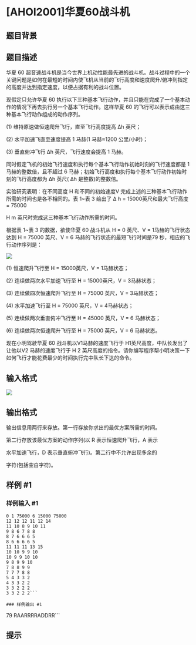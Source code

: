 # [AHOI2001]华夏60战斗机

## 题目背景



## 题目描述

华夏 60 超音速战斗机是当今世界上机动性能最先进的战斗机。战斗过程中的一个关键问题是如何在最短的时间内使飞机从当前的飞行高度和速度爬升/俯冲到指定的高度并达到指定速度，以便占据有利的战斗位置。

现假定只允许华夏 60 执行以下三种基本飞行动作，并且只能在完成了一个基本动作的情况下再去执行另一个基本飞行动作。这样华夏 60 的飞行可以表示成由这三种基本飞行动作组成的动作序列。

(1) 维持原速做恒速爬升飞行，直至飞行高度提高 ∆h 英尺；

(2) 水平加速飞直至速度提高 1 马赫(1 马赫≈1200 公里/小时)；

(3) 垂直俯冲飞行 ∆h 英尺，飞行速度会提高 1 马赫。

同时假定飞机的初始飞行速度和执行每个基本飞行动作初始时刻的飞行速度都是 1 马赫的整数倍，且不超过 6 马赫；初始飞行高度和执行每个基本飞行动作初始时刻的飞行高度都为 ∆h 英尺( ∆h 是整数)的整数倍。

实验研究表明：在不同高度 H 和不同的初始速度V 完成上述的三种基本飞行动作所需的时间也是各不相同的。表 1~表 3 给出了 ∆ h = 15000英尺和最大飞行高度 = 75000

H m 英尺时完成这三种基本飞行动作所需的时间。

根据表 1~表 3 的数据，欲使华夏 60 战斗机从 H = 0 英尺、V = 1马赫的飞行状态达到 H = 75000 英尺、V = 6 马赫的飞行状态的最短飞行时间是79 秒，相应的飞行动作序列是：

 ![](https://cdn.luogu.com.cn/upload/pic/1669.png) 

(1) 恒速爬升飞行至 H = 15000英尺，V = 1马赫状态；

(2) 连续做两次水平加速飞行至 H = 15000英尺，V = 3马赫状态；

(3) 连续做四次恒速爬升飞行至 H = 75000 英尺，V = 3马赫状态；


(4) 水平加速飞行至 H = 75000 英尺，V = 4马赫状态；

(5) 连续做两次垂直俯冲飞行至 H = 45000 英尺，V = 6 马赫状态；

(6) 连续做两次恒速爬升飞行至 H = 75000 英尺，V = 6 马赫状态。

现在小明驾驶华夏 60 战斗机以V1马赫的速度飞行于 H1英尺高度，中队长发出了让他以V2 马赫的速度飞行于 H 2 英尺高度的指令。请你编写程序帮小明决策一下如何飞行才能花费最少的时间执行完中队长下达的命令。


## 输入格式

![](https://cdn.luogu.com.cn/upload/pic/1670.png)


## 输出格式

输出信息用两行来存放。第一行存放你求出的最优方案所需的时间。

第二行存放该最优方案的动作序列(以 R 表示恒速爬升飞行，A 表示

水平加速飞行，D 表示垂直俯冲飞行)。第二行中不允许出现多余的

字符(包括空白字符)。


## 样例 #1

### 样例输入 #1
```
0 1 75000 6 15000 75000
12 12 12 11 12 14
11 10 8 9 10 11
9 8 6 7 8 8
8 7 6 6 6 5
8 6 6 6 6 5
11 11 11 13 15
10 10 9 9 10
10 9 9 10 10
9 8 9 9 10
7 8 8 9 9
7 7 7 8 8
5 4 3 3 2
4 3 3 2 2
3 3 2 2 2
3 3 2 2 2```

### 样例输出 #1

```
79
RAARRRRADDRR```

## 提示


